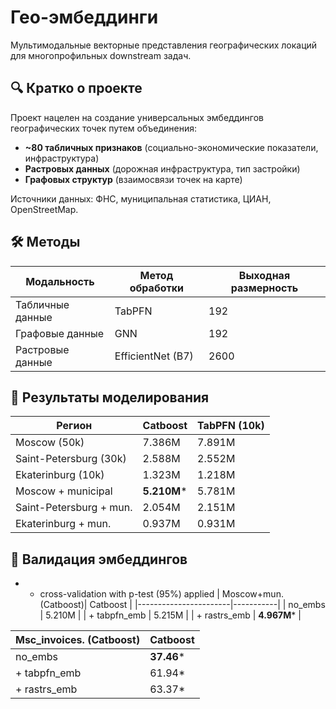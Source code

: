 # Гео-эмбеддинги

Мультимодальные векторные представления географических локаций для многопрофильных downstream задач.

## 🔍 Кратко о проекте

Проект нацелен на создание универсальных эмбеддингов географических точек путем объединения:
- **~80 табличных признаков** (социально-экономические показатели, инфраструктура)
- **Растровых данных** (дорожная инфраструктура, тип застройки)
- **Графовых структур** (взаимосвязи точек на карте)

Источники данных: ФНС, муниципальная статистика, ЦИАН, OpenStreetMap.

## 🛠️ Методы

| Модальность       | Метод обработки         | Выходная размерность |
|-------------------|-------------------------|----------------------|
| Табличные данные  | TabPFN                  | 192                  |
| Графовые данные   | GNN                     | 192                  |
| Растровые данные  | EfficientNet (B7)       | 2600                 |

## 🌟 Результаты моделирования

| Регион                | Catboost | TabPFN (10k) |
|-----------------------|----------|--------------|
| Moscow (50k)          | 7.386M   | 7.891M       |
| Saint-Petersburg (30k)| 2.588M   | 2.552M       |
| Ekaterinburg (10k)    | 1.323M   | 1.218M       |
| Moscow + municipal    | **5.210M***   | 5.781M       |
| Saint-Petersburg + mun.| 2.054M   | 2.151M       |
| Ekaterinburg + mun.   | 0.937M   | 0.931M       |

## 🌟 Валидация эмбеддингов

* - cross-validation with p-test (95%) applied
| Moscow+mun. (Catboost)| Catboost  |
|-----------------------|-----------|
| no_embs               | 5.210M    |
| + tabpfn_emb          | 5.215M    |
| + rastrs_emb          | **4.967M*** |

| Msc_invoices. (Catboost)| Catboost  |
|-----------------------|-----------|
| no_embs               | **37.46*** |
| + tabpfn_emb          | 61.94* |
| + rastrs_emb          | 63.37* |

